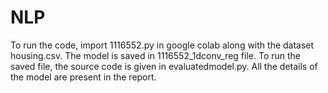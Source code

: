 # NLP
To run the code, import 1116552.py in google colab along with the dataset housing.csv.
The model is saved in 1116552_1dconv_reg file. To run the saved file, the source code is given in evaluatedmodel.py.
All the details of the model are present in the report.
